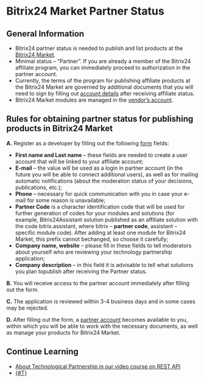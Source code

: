 # Bitrix24 Market Partner Status

## General Information

- Bitrix24 partner status is needed to publish and list products at the [Bitrix24 Market](https://www.bitrix24.com/apps/).
- Minimal status – “Partner”. If you are already a member of the Bitrix24 affiliate program, you can immediately proceed to authorization in the partner account.
- Currently, the terms of the program for publishing affiliate products at the Bitrix24 Market are governed by additional documents that you will need to sign by filling out [account details](https://vendors.bitrix24.com/app/app.php?regionid=2&action=add&id=0) after receiving affiliate status.
- Bitrix24 Market modules are managed in the [vendor’s account](https://vendors.bitrix24.com/technology-partnership/).

## Rules for obtaining partner status for publishing products in Bitrix24 Market

**A.** Register as a developer by filling out the following [form](https://vendors.bitrix24.com/technology-partnership/) fields:

- **First name and Last name** – these fields are needed to create a user account that will be linked to your affiliate account;
- **E-mail** – the value will be used as a login in partner account (in the future you will be able to connect additional users), as well as for mailing automatic notifications (about the moderation status of your decisions, publications, etc.);
- **Phone** – necessary for quick communication with you in case your e-mail for some reason is unavailable;
- **Partner Code** is a character identification code that will be used for further generation of codes for your modules and solutions (for example, Bitrix24Assistant solution published as an affiliate solution with the code bitrix.assistant, where bitrix – **partner code**, assistant – specific module code). After adding at least one module for Bitrix24 Market, this prefix cannot bechanged, so choose it carefully;
- **Company name, website** – please fill in these fields to tell moderators about yourself who are reviewing your technology partnership application;
- **Company description** – in this field it is advisable to tell what solutions you plan topublish after receiving the Partner status.

**B.** You will receive access to the partner account immediately after filling out the form.

**C.** The application is reviewed within 3-4 business days and in some cases may be rejected.

**D.** After filling out the form, a [partner account](https://vendors.bitrix24.com/technology-partnership/) becomes available to you, within which you will be able to work with the necessary documents, as well as manage your products for Bitrix24 Market.

## Continue Learning

- [About Technological Partnership in our video course on REST API](https://helpdesk.bitrix24.com/courses/index.php?COURSE_ID=268&LESSON_ID=26016&LESSON_PATH=25400.25996.26000.26016)
- [{#T}](./preparing-to-publish/index.md)
